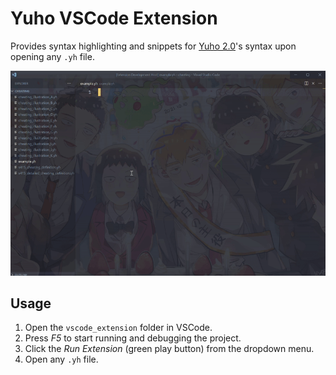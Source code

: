 # Yuho VSCode Extension

Provides syntax highlighting and snippets for [Yuho 2.0](./../../../src/)'s syntax upon opening any `.yh` file.

![](./../../../asset/screenshot/yuho_vscode_extension.gif)

## Usage

1. Open the `vscode_extension` folder in VSCode.
2. Press *F5* to start running and debugging the project.
3. Click the *Run Extension* (green play button) from the dropdown menu.
4. Open any `.yh` file.